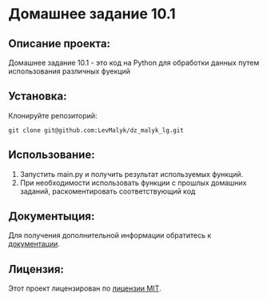 # Домашнее задание 10.1

## Описание проекта:

Домашнее задание 10.1 - это код на Python для обработки данных путем использования различных фуекций

## Установка:

Клонируйте репозиторий:

```
git clone git@github.com:LevMalyk/dz_malyk_lg.git
```

## Использование:

1. Запустить main.py и получить результат используемых функций.
2. При необходимости использовать функции с прошлых домашних заданий, раскоментировать соответствующий код

## Документыция:

Для получения дополнительной информации обратитесь к [документации](docs/README.md).

## Лицензия:

Этот проект лицензирован по [лицензии MIT](LICENSE).